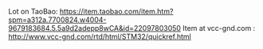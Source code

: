 Lot on TaoBao:
https://item.taobao.com/item.htm?spm=a312a.7700824.w4004-9679183684.5.5a9d2adepp8wCA&id=22097803050
Item at vcc-gnd.com :
http://www.vcc-gnd.com/rtd/html/STM32/quickref.html
